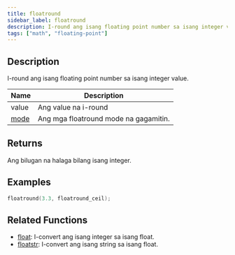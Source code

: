```yaml
---
title: floatround
sidebar_label: floatround
description: I-round ang isang floating point number sa isang integer value.
tags: ["math", "floating-point"]
---
```


<LowercaseNote />

## Description

I-round ang isang floating point number sa isang integer value.

| Name                                    | Description                  |
| --------------------------------------- | ---------------------------- |
| value                                   | Ang value na i-round          |
| [mode](../resources/floatroundmodes)    | Ang mga floatround mode na gagamitin. |

## Returns

Ang bilugan na halaga bilang isang integer.

## Examples

```c
floatround(3.3, floatround_ceil);
```

## Related Functions

- [float](float): I-convert ang isang integer sa isang float.
- [floatstr](floatstr): I-convert ang isang string sa isang float.